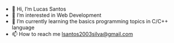 - 👋 Hi, I’m Lucas Santos
- 👀 I’m interested in Web Development
- 🌱 I’m currently learning the basics programming topics in C/C++ language
- 📫 How to reach me lsantos2003silva@gmail.com
